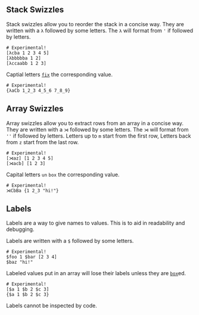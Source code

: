 ## Stack Swizzles

Stack swizzles allow you to reorder the stack in a concise way.
They are written with a `λ` followed by some letters.
The `λ` will format from `'` if followed by letters.

```uiua
# Experimental!
[λcba 1 2 3 4 5]
[λbbbbba 1 2]
[λccaabb 1 2 3]
```

Captial letters [`fix`]() the corresponding value.

```uiua
# Experimental!
{λaCb 1_2_3 4_5_6 7_8_9}
```

## Array Swizzles

Array swizzles allow you to extract rows from an array in a concise way.
They are written with a `⋊` followed by some letters.
The `⋊` will format from `''` if followed by letters.
Letters up to `m` start from the first row, Letters back from `z` start from the last row.

```uiua
# Experimental!
[⋊az] [1 2 3 4 5]
[⋊acb] [1 2 3]
```

Capital letters `un` `box` the corresponding value.

```uiua
# Experimental!
⋊CbBa {1 2_3 "hi!"}
```

## Labels

Labels are a way to give names to values. This is to aid in readability and debugging.

Labels are written with a `$` followed by some letters.

```uiua
# Experimental!
$foo 1 $bar [2 3 4]
$baz "hi!"
```

Labeled values put in an array will lose their labels unless they are [`box`]()ed.

```uiua
# Experimental!
[$a 1 $b 2 $c 3]
{$a 1 $b 2 $c 3}
```

Labels cannot be inspected by code.
